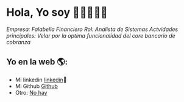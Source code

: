 # Hola, Yo soy <Diego Bustamante>  👋👨‍💻👩‍💻

*Empresa: Falabella Financiero*
*Rol: Analista de Sistemas*
*Actvidades principales: Velar por la optima funcionalidad del core bancario de cobranza*


## Yo en la web 🌎:
- Mi linkedin <a href="https://www.linkedin.com/in/diego-bustamantea/">linkedin</a>💼
- Mi Github <a href="https://github.com/krostyle">Github</a>
- Otro: <a href="<>"> No hay </a>